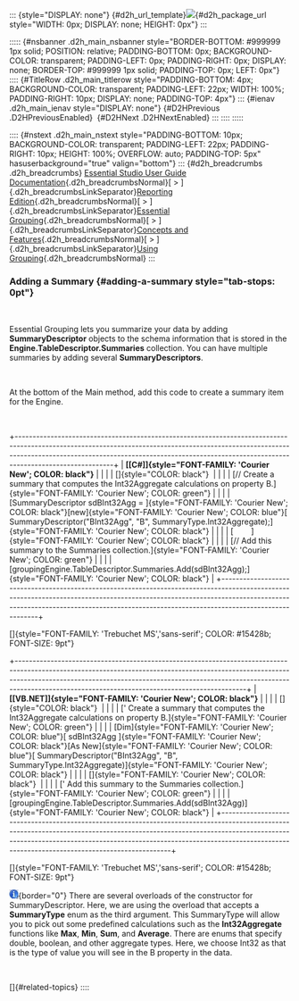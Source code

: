 ::: {style="DISPLAY: none"}
[](ms-xhelp:///?Id=d2h_url_template){#d2h_url_template}![](!package_url!){#d2h_package_url style="WIDTH: 0px; DISPLAY: none; HEIGHT: 0px"}
:::

::::: {#nsbanner .d2h_main_nsbanner style="BORDER-BOTTOM: #999999 1px solid; POSITION: relative; PADDING-BOTTOM: 0px; BACKGROUND-COLOR: transparent; PADDING-LEFT: 0px; PADDING-RIGHT: 0px; DISPLAY: none; BORDER-TOP: #999999 1px solid; PADDING-TOP: 0px; LEFT: 0px"}
:::: {#TitleRow .d2h_main_titlerow style="PADDING-BOTTOM: 4px; BACKGROUND-COLOR: transparent; PADDING-LEFT: 22px; WIDTH: 100%; PADDING-RIGHT: 10px; DISPLAY: none; PADDING-TOP: 4px"}
::: {#ienav .d2h_main_ienav style="DISPLAY: none"}
[](ms-xhelp:///?Id=a590f21f-3e78-4b48-b99c-e170f332a302){#D2HPrevious .D2HPreviousEnabled}  [](ms-xhelp:///?Id=1bd29503-10a2-4d1e-b68d-4e0cb7b49ca4){#D2HNext .D2HNextEnabled}
:::
::::
:::::

:::: {#nstext .d2h_main_nstext style="PADDING-BOTTOM: 10px; BACKGROUND-COLOR: transparent; PADDING-LEFT: 22px; PADDING-RIGHT: 10px; HEIGHT: 100%; OVERFLOW: auto; PADDING-TOP: 5px" hasuserbackground="true" valign="bottom"}
::: {#d2h_breadcrumbs .d2h_breadcrumbs}
[Essential Studio User Guide Documentation](ms-xhelp:///?Id=12457748-09e3-4d74-a240-8e049cedf030){.d2h_breadcrumbsNormal}[ \> ]{.d2h_breadcrumbsLinkSeparator}[Reporting Edition](ms-xhelp:///?Id=027aa5b6-6676-4f93-ad23-c20e8c45792e){.d2h_breadcrumbsNormal}[ \> ]{.d2h_breadcrumbsLinkSeparator}[Essential Grouping](ms-xhelp:///?Id=37faf36d-c8f0-4c7d-90e1-39deecb620a6){.d2h_breadcrumbsNormal}[ \> ]{.d2h_breadcrumbsLinkSeparator}[Concepts and Features](ms-xhelp:///?Id=c4c7c491-8a85-4ab1-829b-adb3b3ed1a4c){.d2h_breadcrumbsNormal}[ \> ]{.d2h_breadcrumbsLinkSeparator}[Using Grouping](ms-xhelp:///?Id=601b05d8-27b2-4084-a7be-dc09b2a19251){.d2h_breadcrumbsNormal}
:::

### Adding a Summary {#adding-a-summary style="tab-stops: 0pt"}

 

Essential Grouping lets you summarize your data by adding **SummaryDescriptor** objects to the schema information that is stored in the **Engine.TableDescriptor.Summaries** collection. You can have multiple summaries by adding several **SummaryDescriptors**.

 

At the bottom of the Main method, add this code to create a summary item for the Engine.

 

+---------------------------------------------------------------------------------------------------------------------------------------------------------------------------------------------------------------------------------------------------------------------+
| **[\[C#\]]{style="FONT-FAMILY: 'Courier New'; COLOR: black"}**                                                                                                                                                                                                      |
|                                                                                                                                                                                                                                                                     |
| []{style="COLOR: black"}                                                                                                                                                                                                                                            |
|                                                                                                                                                                                                                                                                     |
| [// Create a summary that computes the Int32Aggregate calculations on property B.]{style="FONT-FAMILY: 'Courier New'; COLOR: green"}                                                                                                                                |
|                                                                                                                                                                                                                                                                     |
| [SummaryDescriptor sdBInt32Agg = ]{style="FONT-FAMILY: 'Courier New'; COLOR: black"}[new]{style="FONT-FAMILY: 'Courier New'; COLOR: blue"}[ SummaryDescriptor(\"BInt32Agg\", \"B\", SummaryType.Int32Aggregate);]{style="FONT-FAMILY: 'Courier New'; COLOR: black"} |
|                                                                                                                                                                                                                                                                     |
| [        ]{style="FONT-FAMILY: 'Courier New'; COLOR: black"}                                                                                                                                                                                                        |
|                                                                                                                                                                                                                                                                     |
| [// Add this summary to the Summaries collection.]{style="FONT-FAMILY: 'Courier New'; COLOR: green"}                                                                                                                                                                |
|                                                                                                                                                                                                                                                                     |
| [groupingEngine.TableDescriptor.Summaries.Add(sdBInt32Agg);]{style="FONT-FAMILY: 'Courier New'; COLOR: black"}                                                                                                                                                      |
+---------------------------------------------------------------------------------------------------------------------------------------------------------------------------------------------------------------------------------------------------------------------+

[]{style="FONT-FAMILY: 'Trebuchet MS','sans-serif'; COLOR: #15428b; FONT-SIZE: 9pt"} 

+----------------------------------------------------------------------------------------------------------------------------------------------------------------------------------------------------------------------------------------------------------------------------------------------------------+
| **[\[VB.NET\]]{style="FONT-FAMILY: 'Courier New'; COLOR: black"}**                                                                                                                                                                                                                                       |
|                                                                                                                                                                                                                                                                                                          |
| []{style="COLOR: black"}                                                                                                                                                                                                                                                                                 |
|                                                                                                                                                                                                                                                                                                          |
| [\' Create a summary that computes the Int32Aggregate calculations on property B.]{style="FONT-FAMILY: 'Courier New'; COLOR: green"}                                                                                                                                                                     |
|                                                                                                                                                                                                                                                                                                          |
| [Dim]{style="FONT-FAMILY: 'Courier New'; COLOR: blue"}[ sdBInt32Agg ]{style="FONT-FAMILY: 'Courier New'; COLOR: black"}[As New]{style="FONT-FAMILY: 'Courier New'; COLOR: blue"}[ SummaryDescriptor(\"BInt32Agg\", \"B\", SummaryType.Int32Aggregate)]{style="FONT-FAMILY: 'Courier New'; COLOR: black"} |
|                                                                                                                                                                                                                                                                                                          |
| []{style="FONT-FAMILY: 'Courier New'; COLOR: black"}                                                                                                                                                                                                                                                     |
|                                                                                                                                                                                                                                                                                                          |
| [\' Add this summary to the Summaries collection.]{style="FONT-FAMILY: 'Courier New'; COLOR: green"}                                                                                                                                                                                                     |
|                                                                                                                                                                                                                                                                                                          |
| [groupingEngine.TableDescriptor.Summaries.Add(sdBInt32Agg)]{style="FONT-FAMILY: 'Courier New'; COLOR: black"}                                                                                                                                                                                            |
+----------------------------------------------------------------------------------------------------------------------------------------------------------------------------------------------------------------------------------------------------------------------------------------------------------+

[]{style="FONT-FAMILY: 'Trebuchet MS','sans-serif'; COLOR: #15428b; FONT-SIZE: 9pt"} 

![](ImagesExt/image25_15.jpg){border="0"} There are several overloads of the constructor for SummaryDescriptor. Here, we are using the overload that accepts a **SummaryType** enum as the third argument. This SummaryType will allow you to pick out some predefined calculations such as the **Int32Aggregate** functions like **Max**, **Min**, **Sum**, and **Average**. There are enums that specify double, boolean, and other aggregate types. Here, we choose Int32 as that is the type of value you will see in the B property in the data.

 

[]{#related-topics}
::::
